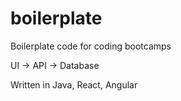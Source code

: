 # boilerplate
Boilerplate code for coding bootcamps

UI -> API -> Database

Written in Java, React, Angular
